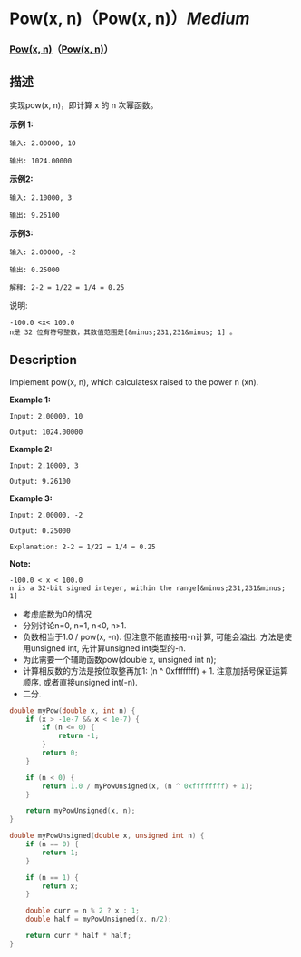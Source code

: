 # Pow(x, n)（Pow(x, n)）*Medium*
### [Pow(x, n)](https://leetcode-cn.com/problems/powx-n)（[Pow(x, n)](https://leetcode.com/problems/powx-n)）
## 描述
实现pow(x, n)，即计算 x 的 n 次幂函数。

**示例 1:**
```
输入: 2.00000, 10

输出: 1024.00000
```


**示例2:**
```
输入: 2.10000, 3

输出: 9.26100
```


**示例3:**
```
输入: 2.00000, -2

输出: 0.25000

解释: 2-2 = 1/22 = 1/4 = 0.25
```

说明:


	-100.0 <x< 100.0
	n是 32 位有符号整数，其数值范围是[&minus;231,231&minus; 1] 。

## Description
Implement pow(x, n), which calculatesx raised to the power n (xn).

**Example 1:**
```
Input: 2.00000, 10

Output: 1024.00000
```


**Example 2:**
```
Input: 2.10000, 3

Output: 9.26100
```


**Example 3:**
```
Input: 2.00000, -2

Output: 0.25000

Explanation: 2-2 = 1/22 = 1/4 = 0.25
```
**Note:**



	-100.0 < x < 100.0
	n is a 32-bit signed integer, within the range[&minus;231,231&minus; 1]



- 考虑底数为0的情况
- 分别讨论n=0, n=1, n<0, n>1.
- 负数相当于1.0 / pow(x, -n). 但注意不能直接用-n计算, 可能会溢出. 方法是使用unsigned int, 先计算unsigned int类型的-n.
- 为此需要一个辅助函数pow(double x, unsigned int n);
- 计算相反数的方法是按位取整再加1: (n ^ 0xffffffff) + 1. 注意加括号保证运算顺序. 或者直接unsigned int(-n).
- 二分.

```c
double myPow(double x, int n) {
	if (x > -1e-7 && x < 1e-7) {
		if (n <= 0) {
			return -1;
		}
		return 0;
	}

	if (n < 0) {
		return 1.0 / myPowUnsigned(x, (n ^ 0xffffffff) + 1);
	}

	return myPowUnsigned(x, n);
}

double myPowUnsigned(double x, unsigned int n) {
	if (n == 0) {
		return 1;
	}

	if (n == 1) {
		return x;
	}

	double curr = n % 2 ? x : 1;
	double half = myPowUnsigned(x, n/2);

	return curr * half * half;
}
```
